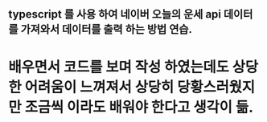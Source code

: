 ## typescript 를 사용 하여 네이버 오늘의 운세 api 데이터를 가져와서 데이터를 출력 하는 방법 연습.

# 배우면서 코드를 보며 작성 하였는데도 상당한 어려움이 느껴져서 상당히 당황스러웠지만 조금씩 이라도 배워야 한다고 생각이 듦.   

